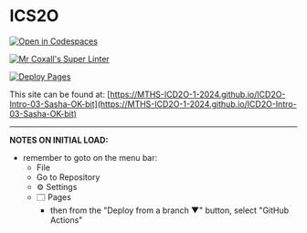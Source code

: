 # ICS2O

[![Open in Codespaces](https://classroom.github.com/assets/launch-codespace-2972f46106e565e64193e422d61a12cf1da4916b45550586e14ef0a7c637dd04.svg)](https://classroom.github.com/open-in-codespaces?assignment_repo_id=18048450)

[![Mr Coxall's Super Linter](https://github.com/MTHS-ICD2O-1-2024/ICD2O-Intro-03-Sasha-OK-bit/workflows/Mr%20Coxall's%20Super%20Linter/badge.svg)](https://github.com/MTHS-ICD2O-1-2024/ICD2O-Intro-03-Sasha-OK-bit/actions)

[![Deploy Pages](https://github.com/MTHS-ICD2O-1-2024/ICD2O-Intro-03-Sasha-OK-bit/workflows/Deploy%20Pages/badge.svg)](https://github.com/MTHS-ICD2O-1-2024/ICD2O-Intro-03-Sasha-OK-bit/actions)

This site can be found at: [https://MTHS-ICD2O-1-2024.github.io/ICD2O-Intro-03-Sasha-OK-bit](https://MTHS-ICD2O-1-2024.github.io/ICD2O-Intro-03-Sasha-OK-bit)

---

**NOTES ON INITIAL LOAD:**
- remember to goto on the menu bar:
  - File
  - Go to Repository
  - ⚙ Settings
  - 🗔 Pages
    - then from the "Deploy from a branch ▼" button, select "GitHub Actions"
